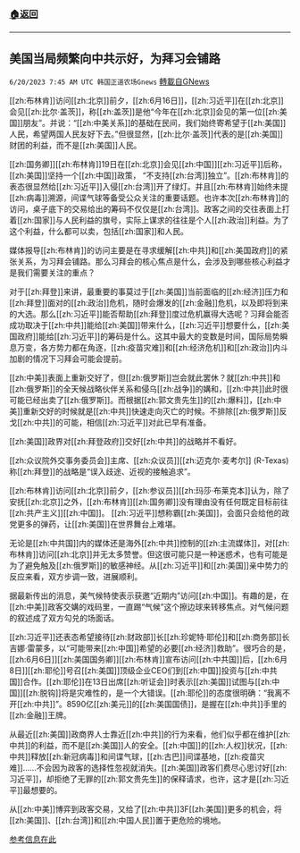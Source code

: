 ###  [:house:返回](README.md)
---


## 美国当局频繁向中共示好，为拜习会铺路
`6/20/2023 7:45 AM UTC 韩国正道农场Gnews` [轉載自GNews](https://gnews.org/articles/1396873)

[[zh:布林肯]]访问[[zh:北京]]前夕，[[zh:6月16日]]，[[zh:习近平]]在[[zh:北京]]会见[[zh:比尔·盖茨]]，称[[zh:盖茨]]是他“今年在[[zh:北京]]会见的第一位[[zh:美国]]朋友”。并说：“[[zh:中美关系]]的基础在民间，我们始终寄希望于[[zh:美国]]人民，希望两国人民友好下去。”但很显然，[[zh:比尔·盖茨]]代表的是[[zh:美国]]财团的利益，而不是[[zh:美国]]人民。

[[zh:国务卿]][[zh:布林肯]]19日在[[zh:北京]]会见[[zh:中国]][[zh:习近平]]后称，[[zh:美国]]坚持一个[[zh:中国]]政策， “不支持[[zh:台湾]]独立”。[[zh:布林肯]]的表态很显然给[[zh:习近平]]入侵[[zh:台湾]]开了绿灯。并且[[zh:布林肯]]始终未提[[zh:病毒]]溯源，间谍气球等备受公众关注的重要话题。也许本次[[zh:布林肯]]的访问，桌子底下的交易给出的筹码不仅仅是[[zh:台湾]]。政客之间的交往表面上打着[[zh:国家]]与人民利益的旗号，实际上谋求的往往是个人[[zh:政治]]利益。为了这个利益，什么都可以卖，包括[[zh:国家]]和人民。

媒体报导[[zh:布林肯]]的访问主要是在寻求缓解[[zh:中共]]和[[zh:美国政府]]的紧张关系，为习拜会铺路。那么习拜会的核心焦点是什么，会涉及到哪些核心利益才是我们需要关注的重点？

对于[[zh:拜登]]来讲，最重要的事莫过于[[zh:美国]]当前面临的[[zh:经济]]压力和[[zh:拜登]]面对的[[zh:政治]]危机，随时会爆发的[[zh:金融]]危机，以及即将到来的大选。那么[[zh:习近平]]能否帮助[[zh:拜登]]度过危机赢得大选呢？习拜会能否成功取决于[[zh:中共]]能给[[zh:美国]]带来什么，[[zh:习近平]]想要什么，[[zh:美国政府]]能给[[zh:习近平]]的筹码是什么。这其中最大的变数是时间，国际局势瞬息万变，各方势力都在角逐，[[zh:疫苗灾难]]和[[zh:经济危机]]和[[zh:政治]]内斗加剧的情况下习拜会可能会提前。

[[zh:中美]]表面上重新交好了，但[[zh:俄罗斯]]岂会就此罢休？就[[zh:中共]]和[[zh:俄罗斯]]的全天候战略伙伴关系和侵乌[[zh:战争]]的媾和，[[zh:中共]]此时很可能已经出卖了[[zh:俄罗斯]]。而根据[[zh:郭文贵先生]]的[[zh:爆料]]，[[zh:中美]]重新交好的时候就是[[zh:中共]]快速走向灭亡的时候。不排除[[zh:俄罗斯]]反戈[[zh:中共]]的可能，相信[[zh:习近平]]对此已早有准备。

[[zh:美国]]政界对[[zh:拜登政府]]交好[[zh:中共]]的战略并不看好。

[[zh:众议院外交事务委员会]]主席、[[zh:众议员]][[zh:迈克尔·麦考尔]] (R-Texas)称[[zh:拜登]]的战略是“误入歧途、近视的接触追求”。

[[zh:布林肯]]访问[[zh:北京]]前夕，[[zh:参议员]][[zh:玛莎·布莱克本]]认为，除了安抚[[zh:北京]]之外，[[zh:布林肯]][[zh:国务卿]]没有理由没有任何既定目标前往[[zh:共产主义]][[zh:中国]]。 [[zh:习近平]]想称霸[[zh:美国]]，会面只会给他的政党更多的弹药，让[[zh:美国]]在世界舞台上难堪。

无论是[[zh:中共国]]内的媒体还是海外[[zh:中共]]控制的[[zh:主流媒体]]，对[[zh:布林肯]]访问[[zh:北京]]并无太多赞誉。但这很可能只是一种迷惑术，也有可能是为了避免触及[[zh:俄罗斯]]的敏感神经。从[[zh:习近平]]和[[zh:美国]]亲中势力的反应来看，双方步调一致，进展顺利。

据最新传出的消息，美气候特使表示获邀“近期内”访问[[zh:中国]]。有趣的是，在[[zh:中美]]政客交媾的戏码里，一直踢“气候”这个擦边球来转移焦点。对气候问题的叙述成了双方勾兑的场面话。

[[zh:习近平]]还表态希望接待[[zh:财政部]]长[[zh:珍妮特·耶伦]]和[[zh:商务部]]长吉娜·雷蒙多，以“可能带来[[zh:中国]]希望的必要[[zh:经济]]救助”。很巧合的是，[[zh:6月6日]][[zh:美国国务卿]][[zh:布林肯]]宣布访问[[zh:中共国]]后，[[zh:6月8日]][[zh:耶伦]]号召[[zh:美国]]顶级企业CEO们到[[zh:中国]]投资与[[zh:中共国]]合作。[[zh:耶伦]]在13日出席[[zh:听证会]]时表示[[zh:美国]]试图与[[zh:中国]][[zh:脱钩]]将是灾难性的，是一个大错误。[[zh:耶伦]]的态度很明确：“我离不开[[zh:中共]]”。8590亿[[zh:美元]]的[[zh:美国国债]]，是握在[[zh:中共]]手里的[[zh:金融]]王牌。

从最近[[zh:美国]]政商界人士靠近[[zh:中共]]的行为来看，他们似乎都在维护[[zh:中共]]的利益，而不是[[zh:美国]]人的安全。[[zh:中国]]的[[zh:人权]]状况，[[zh:中共]]释放[[zh:新冠病毒]]和间谍气球，[[zh:古巴]]间谍基地，[[zh:疫苗灾难]]……不会因为政客的选择性忽视就消失。[[zh:美国]]政客们费尽心思讨好[[zh:习近平]]，却拒绝了无罪的[[zh:郭文贵先生]]的保释请求，也许，这才是[[zh:习近平]]最想要的。

从[[zh:中美]]博弈到政客交易，又给了[[zh:中共]]3F[[zh:美国]]更多的机会，将[[zh:美国]]、[[zh:台湾]]和[[zh:中国人民]]置于更危险的境地。

[参考信息在此](https://thehill.com/policy/international/4057253-us-china-seek-to-thaw-tensions-pave-way-for-meeting-between-biden-xi/)
